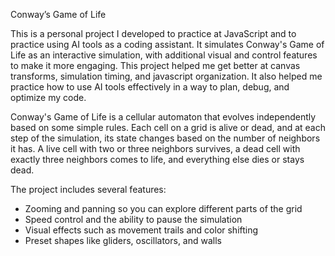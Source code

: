 Conway’s Game of Life

This is a personal project I developed to practice at JavaScript and to practice using AI tools as a coding assistant.
It simulates Conway's Game of Life as an interactive simulation, with additional visual and control features to make it more engaging.
This project helped me get better at canvas transforms, simulation timing, and javascript organization.
It also helped me practice how to use AI tools effectively in a way to plan, debug, and optimize my code.

Conway's Game of Life is a cellular automaton that evolves independently based on some simple rules.
Each cell on a grid is alive or dead, and at each step of the simulation, its state changes based on the number of neighbors it has.
A live cell with two or three neighbors survives, a dead cell with exactly three neighbors comes to life, and everything else dies or stays dead.

The project includes several features:
- Zooming and panning so you can explore different parts of the grid
- Speed control and the ability to pause the simulation
- Visual effects such as movement trails and color shifting
- Preset shapes like gliders, oscillators, and walls
  

